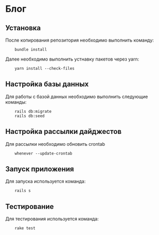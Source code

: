# Блог

## Установка
После копирования репозитория необходимо выполнить команду:
```
    bundle install
```
Далее необходимо выполнить устнавку пакетов через yarn:
```
    yarn install --check-files
```
## Настройка базы данных
Для работы с базой данных необходимо выполнить следующие команды:
```
    rails db:migrate
    rails db:seed
```
## Настройка рассылки дайджестов
Для рассылки необходимо обновить crontab
```
    whenever --update-crontab
```
## Запуск приложения
Для запуска используется команда:
```
    rails s
```
## Тестирование
Для тестирования используется команда:
```
    rake test
````
